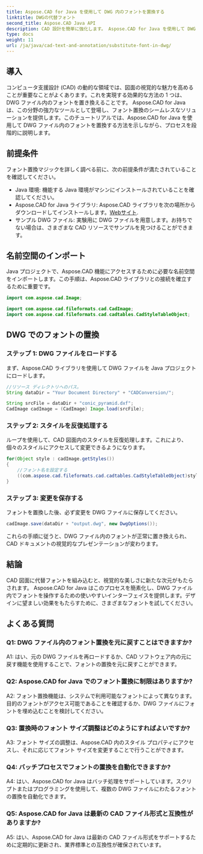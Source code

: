 ```yaml
---
title: Aspose.CAD for Java を使用して DWG 内のフォントを置換する
linktitle: DWGの代替フォント
second_title: Aspose.CAD Java API
description: CAD 設計を簡単に強化します。 Aspose.CAD for Java を使用して DWG ファイル内のフォントを置換する方法を学びます。ビジュアルを完璧にするためのステップバイステップのガイド。
type: docs
weight: 11
url: /ja/java/cad-text-and-annotation/substitute-font-in-dwg/
---
```

## 導入

コンピュータ支援設計 (CAD) の動的な領域では、図面の視覚的な魅力を高めることが重要なことがよくあります。これを実現する効果的な方法の 1 つは、DWG ファイル内のフォントを置き換えることです。 Aspose.CAD for Java は、この分野の強力なツールとして登場し、フォント置換のシームレスなソリューションを提供します。このチュートリアルでは、Aspose.CAD for Java を使用して DWG ファイル内のフォントを置換する方法を示しながら、プロセスを段階的に説明します。

## 前提条件

フォント置換マジックを詳しく調べる前に、次の前提条件が満たされていることを確認してください。

- Java 環境: 機能する Java 環境がマシンにインストールされていることを確認してください。
-  Aspose.CAD for Java ライブラリ: Aspose.CAD ライブラリを次の場所からダウンロードしてインストールします。[Webサイト](https://releases.aspose.com/cad/java/).
- サンプル DWG ファイル: 実験用に DWG ファイルを用意します。お持ちでない場合は、さまざまな CAD リソースでサンプルを見つけることができます。

## 名前空間のインポート

Java プロジェクトで、Aspose.CAD 機能にアクセスするために必要な名前空間をインポートします。この手順は、Aspose.CAD ライブラリとの接続を確立するために重要です。

```java
import com.aspose.cad.Image;

import com.aspose.cad.fileformats.cad.CadImage;
import com.aspose.cad.fileformats.cad.cadtables.CadStyleTableObject;
```

## DWG でのフォントの置換

### ステップ 1: DWG ファイルをロードする

まず、Aspose.CAD ライブラリを使用して DWG ファイルを Java プロジェクトにロードします。

```java
//リソース ディレクトリへのパス。
String dataDir = "Your Document Directory" + "CADConversion/";

String srcFile = dataDir + "conic_pyramid.dxf";
CadImage cadImage = (CadImage) Image.load(srcFile);
```

### ステップ 2: スタイルを反復処理する

ループを使用して、CAD 図面内のスタイルを反復処理します。これにより、個々のスタイルにアクセスして変更できるようになります。

```java
for(Object style : cadImage.getStyles())
{
    //フォント名を設定する
    ((com.aspose.cad.fileformats.cad.cadtables.CadStyleTableObject)style).setPrimaryFontName("Arial");
}
```

### ステップ 3: 変更を保存する

フォントを置換した後、必ず変更を DWG ファイルに保存してください。

```java
cadImage.save(dataDir + "output.dwg", new DwgOptions());
```

これらの手順に従うと、DWG ファイル内のフォントが正常に置き換えられ、CAD ドキュメントの視覚的なプレゼンテーションが変わります。

## 結論

CAD 図面に代替フォントを組み込むと、視覚的な美しさに新たな次元がもたらされます。 Aspose.CAD for Java はこのプロセスを簡素化し、DWG ファイル内でフォントを操作するための使いやすいインターフェイスを提供します。デザインに望ましい効果をもたらすために、さまざまなフォントを試してください。

## よくある質問

### Q1: DWG ファイル内のフォント置換を元に戻すことはできますか?

A1: はい、元の DWG ファイルを再ロードするか、CAD ソフトウェア内の元に戻す機能を使用することで、フォントの置換を元に戻すことができます。

### Q2: Aspose.CAD for Java でのフォント置換に制限はありますか?

A2: フォント置換機能は、システムで利用可能なフォントによって異なります。目的のフォントがアクセス可能であることを確認するか、DWG ファイルにフォントを埋め込むことを検討してください。

### Q3: 置換時のフォント サイズ調整はどのようにすればよいですか?

A3: フォント サイズの調整は、Aspose.CAD 内のスタイル プロパティにアクセスし、それに応じてフォント サイズを変更することで行うことができます。

### Q4: バッチプロセスでフォントの置換を自動化できますか?

A4: はい、Aspose.CAD for Java はバッチ処理をサポートしています。スクリプトまたはプログラミングを使用して、複数の DWG ファイルにわたるフォントの置換を自動化できます。

### Q5: Aspose.CAD for Java は最新の CAD ファイル形式と互換性がありますか?

A5: はい、Aspose.CAD for Java は最新の CAD ファイル形式をサポートするために定期的に更新され、業界標準との互換性が確保されています。
